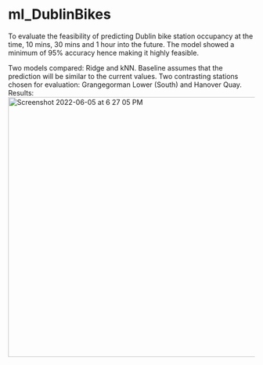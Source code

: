 # ml_DublinBikes

To evaluate the feasibility of predicting Dublin bike station occupancy at the time, 10 mins, 30 mins and 1 hour into the future. 
The model showed a minimum of 95\% accuracy hence making it highly feasible.

Two models compared: Ridge and kNN. Baseline assumes that the prediction will be similar to the current values.
Two contrasting stations chosen for evaluation: Grangegorman Lower (South) and Hanover Quay.
Results:
<img width="531" alt="Screenshot 2022-06-05 at 6 27 05 PM" src="https://user-images.githubusercontent.com/48962981/172062697-b1081550-ca3f-475a-ab75-3a92fdddee92.png">


